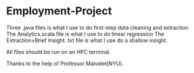 # Employment-Project

Three .java files is what I use to do first-step data cleaning and extraction
The Analytics.scala file is what I use to do linear regression
The Extraction+Brief Insight. txt file is what I use do a shallow insight.

All files should be run on an HPC terminal.

Thanks to the help of Professor Malvalet(NYU).
